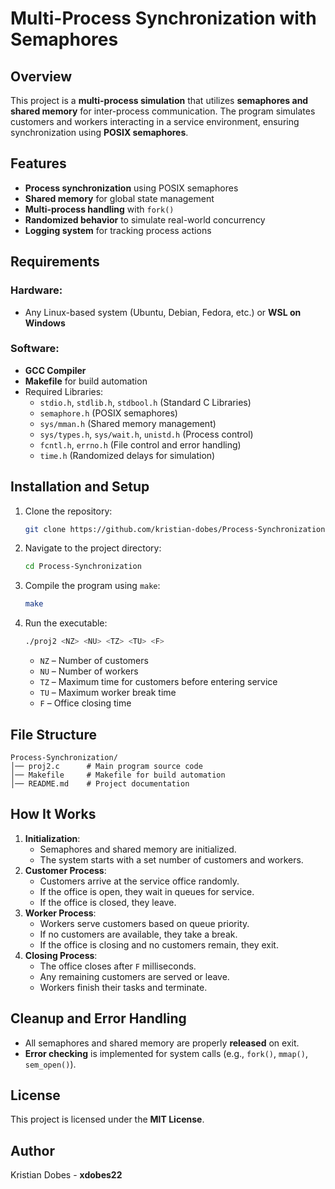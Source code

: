 # Multi-Process Synchronization with Semaphores

## Overview
This project is a **multi-process simulation** that utilizes **semaphores and shared memory** for inter-process communication. The program simulates customers and workers interacting in a service environment, ensuring synchronization using **POSIX semaphores**.

## Features
- **Process synchronization** using POSIX semaphores
- **Shared memory** for global state management
- **Multi-process handling** with `fork()`
- **Randomized behavior** to simulate real-world concurrency
- **Logging system** for tracking process actions

## Requirements
### Hardware:
- Any Linux-based system (Ubuntu, Debian, Fedora, etc.) or **WSL on Windows**

### Software:
- **GCC Compiler**
- **Makefile** for build automation
- Required Libraries:
  - `stdio.h`, `stdlib.h`, `stdbool.h` (Standard C Libraries)
  - `semaphore.h` (POSIX semaphores)
  - `sys/mman.h` (Shared memory management)
  - `sys/types.h`, `sys/wait.h`, `unistd.h` (Process control)
  - `fcntl.h`, `errno.h` (File control and error handling)
  - `time.h` (Randomized delays for simulation)

## Installation and Setup
1. Clone the repository:
   ```bash
   git clone https://github.com/kristian-dobes/Process-Synchronization.git
   ```
2. Navigate to the project directory:
   ```bash
   cd Process-Synchronization
   ```
3. Compile the program using `make`:
   ```bash
   make
   ```
4. Run the executable:
   ```bash
   ./proj2 <NZ> <NU> <TZ> <TU> <F>
   ```
   - `NZ` – Number of customers
   - `NU` – Number of workers
   - `TZ` – Maximum time for customers before entering service
   - `TU` – Maximum worker break time
   - `F` – Office closing time

## File Structure
```
Process-Synchronization/
│── proj2.c      # Main program source code
│── Makefile     # Makefile for build automation
│── README.md    # Project documentation
```

## How It Works
1. **Initialization**:
   - Semaphores and shared memory are initialized.
   - The system starts with a set number of customers and workers.
2. **Customer Process**:
   - Customers arrive at the service office randomly.
   - If the office is open, they wait in queues for service.
   - If the office is closed, they leave.
3. **Worker Process**:
   - Workers serve customers based on queue priority.
   - If no customers are available, they take a break.
   - If the office is closing and no customers remain, they exit.
4. **Closing Process**:
   - The office closes after `F` milliseconds.
   - Any remaining customers are served or leave.
   - Workers finish their tasks and terminate.

## Cleanup and Error Handling
- All semaphores and shared memory are properly **released** on exit.
- **Error checking** is implemented for system calls (e.g., `fork()`, `mmap()`, `sem_open()`).

## License
This project is licensed under the **MIT License**.

## Author
Kristian Dobes - **xdobes22**

